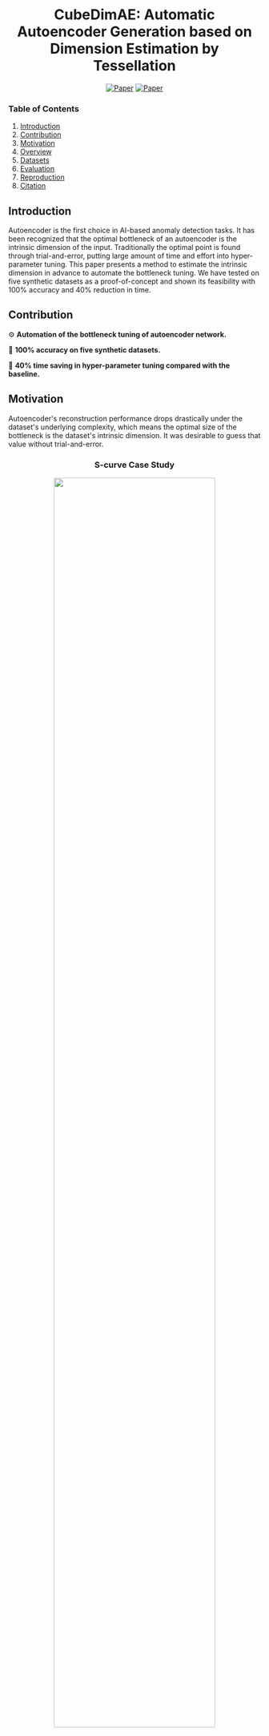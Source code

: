 <div align="center">

# CubeDimAE: Automatic Autoencoder Generation based on Dimension Estimation by Tessellation

[![Paper](https://img.shields.io/badge/paper-BigComp2025-blue.svg)](https://ieeexplore.ieee.org/document/10936902)
[![Paper](https://img.shields.io/badge/Paper-PDF-red)](cubedimae.pdf)

</div>

### Table of Contents

1. [Introduction](#introduction)
2. [Contribution](#contribution)
3. [Motivation](#motivation)
4. [Overview](#overview)
5. [Datasets](#datasets)
6. [Evaluation](#evaluation)
7. [Reproduction](#reproduction)
8. [Citation](#citation)

## Introduction

Autoencoder is the first choice in AI-based anomaly detection tasks. It has been recognized that the optimal bottleneck of an autoencoder is the intrinsic dimension of the input. Traditionally the optimal point is found through trial-and-error, putting large amount of time and effort into hyper-parameter tuning. This paper presents a method to estimate the intrinsic dimension in advance to automate the bottleneck tuning. We have tested on five synthetic datasets as a proof-of-concept and shown its feasibility with 100% accuracy and 40% reduction in time.

## Contribution

⚙️ **Automation of the bottleneck tuning of autoencoder network.**

🎯 **100% accuracy on five synthetic datasets.**

🚀 **40% time saving in hyper-parameter tuning compared with the baseline.**

## Motivation

Autoencoder's reconstruction performance drops drastically under the dataset's underlying complexity, which means the optimal size of the bottleneck is the dataset's intrinsic dimension. It was desirable to guess that value without trial-and-error.

<div align="center">

### S-curve Case Study

<p align="center">
  <img width="80%" src="misc/readme_figures/case_study.png">
</p>

</div>

&nbsp;
## Overview

To describe the algorithm in an intuitive manner,

1. Introduce a cubic grid on the data space.
2. "Color" the non-empty regions.
4. For every cube, count the adjacent cubes.
5. If the average count is near `3 ** k - 1`, we conclude the intrinsic dimension is *k*.

The rationale behind the expression is described in the paper in detail.

!['misc/readme_figures/overview.png' not found](misc/readme_figures/overview.png)

## Datasets

Below are datasets used in the experiments.

1. S-curve (2-dimensional)
2. Swiss roll (2-dimensional)
3. Möbius strip (2-dimensional)
4. Hollow sphere (2-dimensional)
5. Solid sphere (3-dimensional)

They are toy datasets whose complexities, or intrinsic dimensions, we all agree on.

!['misc/readme_figures/datasets.png' not found](misc/readme_figures/datasets.png)

## Evaluation

### Accuracy

The algorithm correctly estimated the dimensions of all the datasets.

<div align="center">

Dataset | Dimension | Estimated (exact)
---: | :---: | :---:
S curve | 2 | 2 (2.27)
Swiss roll | 2 | 2 (2.26)
Möbius strip | 2 | 2 (2.25)
Hollow sphere | 2 | 2 (2.33)
Solid sphere | 3 | 3 (2.87)

</div>

### Efficiency

When we do not know the proper latent dimension for the input dataset, we would try every possible values. However, we can save significant amount of time training if we know the optimal size of the bottleneck in advance.

- baseline: Trying every possible value, from 1 to 3.
- **CubeDimAE**: Dimension estimation, followed by training the autoencoder *only* *once*.

<div align="center">

### Baseline

Dataset | AE1 | AE2 | AE3 | Total (*s*)
---: | ---: | ---: | ---: | ---:
S curve | 7.29 | 7.25 | 7.66 | 22.20
Swiss roll | 6.92 | 7.06 | 7.34 | 21.32
Möbius strip | 6.94 | 7.08 | 7.32 | 21.34
Hollow sphere | 7.06 | 7.07 | 7.35 | 21.48
Solid sphere | 6.97 | 7.09 | 7.33 | 21.39

### CubeDimAE (≈40% saved)

Dataset | Estimation | AE | Total (*s*)
---: | ---: | ---: | ---:
S curve | 3.20 | 7.25 | 10.45
Swiss roll | 5.42 | 7.06 | 12.48
Möbius strip | 3.03 | 7.08 | 10.11
Hollow sphere | 5.67 | 7.07 | 12.74
Solid sphere | 10.12 | 7.33 | 17.45

</div>

## Reproduction

> [!NOTE]
> *The scripts were written solely for reproducing the experimental results. They were not designed for reuse.*

### Environment

Platform: 'linux' or 'darwin'<br>
Package Manager: Conda<br>
```yaml
name: CubeDimAE
channels:
  - defaults
dependencies:
  - python=3.11.0
  - numpy=1.23.5
  - matplotlib=3.9.2
  - tensorflow=2.12.0
  - tqdm=4.66.5
  - pyyaml=6.0.2
  - scikit-learn=1.5.2
```
Later versions will likely have no issue.

### Run

```bash
git clone https://github.com/sandwich-coder/CubeDimAE
cd CubeDimAE

conda update conda
conda env create --file environment.yml
conda activate CubeDimAE

python experiment.py --config config.yml
```

## Citation

```bibtex
@inproceedings{kim2025cubedimae,
  title={CubeDimAE: Automatic Autoencoder Generation based on Dimension Estimation by Tessellation},
  author={Kim, Byungrok and Hwang, Myeong-Ha and Joo, Jeonghyun and Kwon, YooJin and Lee, Hyunwoo},
  booktitle={2025 IEEE International Conference on Big Data and Smart Computing (BigComp)},
  pages={20--25},
  year={2025},
  organization={IEEE}
}
```
